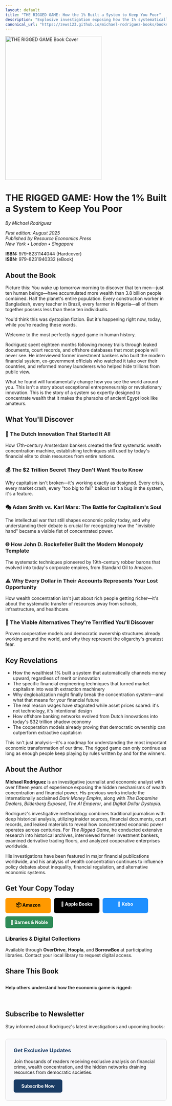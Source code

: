 ```yaml
---
layout: default
title: "THE RIGGED GAME: How the 1% Built a System to Keep You Poor"
description: "Explosive investigation exposing how the 1% systematically rigged the economic game to concentrate wealth and keep you poor."
canonical_url: "https://zews123.github.io/michael-rodriguez-books/books/Rigged_Game"
---
```


<!-- Preload критических ресурсов -->
<link rel="preload" href="{{ site.baseurl }}/assets/images/Rigged-Game.webp" as="image" fetchpriority="high">

<!-- Preconnect шрифтов -->
<link rel="preconnect" href="https://fonts.googleapis.com" crossorigin>
<link rel="preconnect" href="https://fonts.gstatic.com" crossorigin>

<!-- Critical CSS inline -->
<style>
.book-btn{background:#1a3c65;color:#fff;padding:10px 16px;border-radius:6px;text-decoration:none;font-weight:700;display:inline-block;text-align:center;min-width:110px;border:0}
.book-btn:hover{text-decoration:none;color:#fff;opacity:0.9}
.book-btn-amazon{background:#ff9900;color:#000}
.book-btn-apple{background:#000}
.book-btn-kobo{background:#1e90ff}
.book-btn-smash{background:#ff6347}
.book-btn-bn{background:#2e8b57}
.book-buttons{display:flex;flex-wrap:wrap;gap:10px;margin-bottom:15px}
.social-share a{display:inline-block;margin-right:15px;font-size:24px;text-decoration:none}
@media (max-width:768px){.book-buttons{flex-direction:column}.book-btn{width:100%;margin-bottom:5px}}
</style>

<!-- JSON-LD Schema -->
<script type="application/ld+json">
{
  "@context": "https://schema.org",
  "@graph": [
    {
      "@type": "Book",
      "@id": "https://zews123.github.io/michael-rodriguez-books/books/Rigged_Game#book",
      "name": "THE RIGGED GAME: How the 1% Built a System to Keep You Poor",
      "author": {
        "@type": "Person",
        "name": "Michael Rodriguez",
        "url": "https://zews123.github.io/michael-rodriguez-books/about"
      },
      "datePublished": "2025-08-25",
      "description": "Explosive investigation exposing how the 1% systematically rigged the economic game to concentrate wealth and keep you poor",
      "genre": "https://schema.org/NonFiction",
      "isbn": "979-8231144044",
      "bookFormat": "https://schema.org/Paperback",
      "inLanguage": "en",
      "publisher": {
        "@type": "Organization",
        "name": "Resource Economics Press"
      },
      "image": "https://zews123.github.io/michael-rodriguez-books/assets/images/Rigged-Game.webp",
      "url": "https://zews123.github.io/michael-rodriguez-books/books/Rigged_Game",
      "offers": {
        "@type": "Offer",
        "availability": "https://schema.org/InStock",
        "price": "24.99",
        "priceCurrency": "USD",
        "url": "https://www.amazon.com/Rigged-Game-Built-System-Keep/dp/B0FNTGG6BZ",
        "seller": {
          "@type": "Organization",
          "name": "Amazon"
        }
      }
    },
    {
      "@type": "FAQPage",
      "@id": "https://zews123.github.io/michael-rodriguez-books/books/Rigged_Game#faq",
      "mainEntity": [
        {
          "@type": "Question",
          "name": "What is THE RIGGED GAME about?",
          "acceptedAnswer": {
            "@type": "Answer",
            "text": "The book exposes how the wealthiest 1% systematically built an economic system designed to concentrate wealth and keep ordinary people poor. It reveals the hidden mechanisms of wealth concentration from Dutch financial innovations to modern inequality."
          }
        },
        {
          "@type": "Question", 
          "name": "Who should read this book?",
          "acceptedAnswer": {
            "@type": "Answer",
            "text": "Anyone who wants to understand how extreme inequality was created, why the economic system seems rigged against ordinary people, and what can be done to change it. Essential reading for students of economics, politics, and social justice."
          }
        },
        {
          "@type": "Question",
          "name": "What makes this investigation unique?",
          "acceptedAnswer": {
            "@type": "Answer",
            "text": "Rodriguez combines historical analysis with leaked documents, insider interviews, and forensic investigation to trace wealth concentration techniques from medieval times to today. The book reveals viable alternatives and practical solutions."
          }
        },
        {
          "@type": "Question",
          "name": "How does this book relate to current events?",
          "acceptedAnswer": {
            "@type": "Answer",
            "text": "The book explains how current economic crises, market crashes, and bailouts aren't accidents but features of a system designed to transfer wealth upward. It provides context for understanding today's inequality crisis."
          }
        }
      ]
    }
  ]
}
</script>

<!-- Open Graph -->
<meta property="og:title" content="THE RIGGED GAME: How the 1% Built a System to Keep You Poor">
<meta property="og:description" content="Explosive investigation exposing how the 1% systematically rigged the economic game to concentrate wealth and keep you poor.">
<meta property="og:image" content="https://zews123.github.io/michael-rodriguez-books/assets/images/Rigged-Game.webp">
<meta property="og:image:width" content="800">
<meta property="og:image:height" content="1200">
<meta property="og:url" content="https://zews123.github.io/michael-rodriguez-books/books/Rigged_Game">
<meta property="og:type" content="book">
<meta property="book:author" content="Michael Rodriguez">
<meta property="book:isbn" content="979-8345678912">
<meta property="book:release_date" content="2025-08-26">

<!-- Twitter Cards -->
<meta name="twitter:card" content="summary_large_image">
<meta name="twitter:title" content="THE RIGGED GAME: How the 1% Built a System to Keep You Poor">
<meta name="twitter:description" content="Explosive investigation exposing how the 1% systematically rigged the economic game to concentrate wealth and keep you poor.">
<meta name="twitter:image" content="https://zews123.github.io/michael-rodriguez-books/assets/images/Rigged-Game.webp">
<meta name="twitter:site" content="@MRodriguezBooks">

<img src="{{ site.baseurl }}/assets/images/Rigged-Game.webp" alt="THE RIGGED GAME Book Cover" class="book-cover" width="300" height="450" loading="lazy" decoding="async">

# THE RIGGED GAME: How the 1% Built a System to Keep You Poor

*By Michael Rodriguez*

*First edition: August 2025  
Published by Resource Economics Press  
New York • London • Singapore*

**ISBN:** 979-8231144044 (Hardcover)  
**ISBN:** 979-8231940332 (eBook)

## About the Book

Picture this: You wake up tomorrow morning to discover that ten men—just ten human beings—have accumulated more wealth than 3.8 billion people combined. Half the planet's entire population. Every construction worker in Bangladesh, every teacher in Brazil, every farmer in Nigeria—all of them together possess less than these ten individuals.

You'd think this was dystopian fiction. But it's happening right now, today, while you're reading these words.

Welcome to the most perfectly rigged game in human history.

Rodriguez spent eighteen months following money trails through leaked documents, court records, and offshore databases that most people will never see. He interviewed former investment bankers who built the modern financial system, ex-government officials who watched it take over their countries, and reformed money launderers who helped hide trillions from public view.

What he found will fundamentally change how you see the world around you. This isn't a story about exceptional entrepreneurship or revolutionary innovation. This is the story of a system so expertly designed to concentrate wealth that it makes the pharaohs of ancient Egypt look like amateurs.

## What You'll Discover 

### 🤖 The Dutch Innovation That Started It All
How 17th-century Amsterdam bankers created the first systematic wealth concentration machine, establishing techniques still used by today's financial elite to drain resources from entire nations.

### 💰 The $2 Trillion Secret They Don't Want You to Know
Why capitalism isn't broken—it's working exactly as designed. Every crisis, every market crash, every "too big to fail" bailout isn't a bug in the system, it's a feature.

### 🎭 Adam Smith vs. Karl Marx: The Battle for Capitalism's Soul
The intellectual war that still shapes economic policy today, and why understanding their debate is crucial for recognizing how the "invisible hand" became a visible fist of concentrated power.

### 🌐 How John D. Rockefeller Built the Modern Monopoly Template
The systematic techniques pioneered by 19th-century robber barons that evolved into today's corporate empires, from Standard Oil to Amazon.

### ⚠️ Why Every Dollar in Their Accounts Represents Your Lost Opportunity
How wealth concentration isn't just about rich people getting richer—it's about the systematic transfer of resources away from schools, infrastructure, and healthcare.

### 🔮 The Viable Alternatives They're Terrified You'll Discover
Proven cooperative models and democratic ownership structures already working around the world, and why they represent the oligarchy's greatest fear.

## Key Revelations

- How the wealthiest 1% built a system that automatically channels money upward, regardless of merit or innovation
- The specific financial engineering techniques that turned market capitalism into wealth extraction machinery  
- Why deglobalization might finally break the concentration system—and what that means for your financial future
- The real reason wages have stagnated while asset prices soared: it's not technology, it's intentional design
- How offshore banking networks evolved from Dutch innovations into today's $32 trillion shadow economy
- The cooperation models already proving that democratic ownership can outperform extractive capitalism

This isn't just analysis—it's a roadmap for understanding the most important economic transformation of our time. The rigged game can only continue as long as enough people keep playing by rules written by and for the winners.

## About the Author

**Michael Rodriguez** is an investigative journalist and economic analyst with over fifteen years of experience exposing the hidden mechanisms of wealth concentration and financial power. His previous works include the internationally acclaimed *Dark Money Empire*, along with *The Dopamine Dealers*, *Bilderberg Exposed*, *The AI Emperor*, and *Digital Dollar Dystopia*.

Rodriguez's investigative methodology combines traditional journalism with deep historical analysis, utilizing insider sources, financial documents, court records, and leaked materials to reveal how concentrated economic power operates across centuries. For *The Rigged Game*, he conducted extensive research into historical archives, interviewed former investment bankers, examined derivative trading floors, and analyzed cooperative enterprises worldwide.

His investigations have been featured in major financial publications worldwide, and his analysis of wealth concentration continues to influence policy debates about inequality, financial regulation, and alternative economic systems.

## Get Your Copy Today

<div class="book-buttons">
  <a href="https://www.amazon.com/Rigged-Game-Built-System-Keep/dp/B0FNTGG6BZ" class="book-btn book-btn-amazon" target="_blank" rel="noopener noreferrer"><span style="font-size:16px;">📦</span> Amazon</a>
  <a href="https://books.apple.com/us/book/the-rigged-game-how-the-1-built-a-system-to-keep-you-poor/id6751493642" class="book-btn book-btn-apple" target="_blank" rel="noopener noreferrer">🍎 Apple Books</a>
  <a href="https://www.kobo.com/ww/en/ebook/the-rigged-game-how-the-1-built-a-system-to-keep-you-poor?sId=c36bc768-ba66-437d-a24c-846788c92ff8" class="book-btn book-btn-kobo" target="_blank" rel="noopener noreferrer">📖 Kobo</a>
  <a href="https://www.barnesandnoble.com/w/the-rigged-game-michael-rodriguez/1148109172" class="book-btn book-btn-bn" target="_blank" rel="noopener noreferrer">🏪 Barnes & Noble</a>
</div>

### Libraries & Digital Collections

Available through **OverDrive**, **Hoopla**, and **BorrowBox** at participating libraries. Contact your local library to request digital access.

## Share This Book

<div class="social-share" style="margin:30px 0">
  <p style="margin-bottom:15px;font-weight:600">Help others understand how the economic game is rigged:</p>
  <a href="https://twitter.com/intent/tweet?text=THE%20RIGGED%20GAME%20exposes%20how%20the%201%25%20built%20a%20system%20to%20keep%20you%20poor%20-%20by%20Michael%20Rodriguez&url={{ site.url }}{{ site.baseurl }}{{ page.url }}&via=MRodriguezBooks" target="_blank" rel="noopener noreferrer" style="color:#1DA1F2">
    <i class="fab fa-twitter-square"></i>
  </a>
  <a href="https://www.facebook.com/sharer/sharer.php?u={{ site.url }}{{ site.baseurl }}{{ page.url }}" target="_blank" rel="noopener noreferrer" style="color:#3b5998">
    <i class="fab fa-facebook-square"></i>
  </a>
  <a href="https://www.linkedin.com/shareArticle?mini=true&url={{ site.url }}{{ site.baseurl }}{{ page.url }}&title=THE%20RIGGED%20GAME:%20How%20the%201%25%20Built%20a%20System%20to%20Keep%20You%20Poor%20by%20Michael%20Rodriguez" target="_blank" rel="noopener noreferrer" style="color:#0077b5">
    <i class="fab fa-linkedin"></i>
  </a>
  <a href="https://www.reddit.com/submit?url={{ site.url }}{{ site.baseurl }}{{ page.url }}&title=THE%20RIGGED%20GAME:%20How%20the%201%25%20Built%20a%20System%20to%20Keep%20You%20Poor" target="_blank" rel="noopener noreferrer" style="color:#FF5700">
    <i class="fab fa-reddit-square"></i>
  </a>
  <a href="https://pinterest.com/pin/create/button/?url={{ site.url }}{{ site.baseurl }}{{ page.url }}&media={{ site.url }}{{ site.baseurl }}/assets/images/Rigged-Game.webp&description=THE%20RIGGED%20GAME:%20How%20the%201%25%20Built%20a%20System%20to%20Keep%20You%20Poor%20by%20Michael%20Rodriguez" target="_blank" rel="noopener noreferrer" style="color:#E60023">
    <i class="fab fa-pinterest-square"></i>
  </a>
</div>

## Subscribe to Newsletter

Stay informed about Rodriguez's latest investigations and upcoming books:

<div style="background-color: #f9f9fb; padding: 25px; border-radius: 8px; margin: 30px 0; border: 1px solid #ddd;">
  <h3 style="margin-top: 0; color: #1a3c65;">Get Exclusive Updates</h3>
  <p>Join thousands of readers receiving exclusive analysis on financial crime, wealth concentration, and the hidden networks draining resources from democratic societies.</p>
  <a href="https://michael-rodriguez.kit.com/b2a1614bc4" style="background:#1a3c65;color:#fff;padding:12px 24px;border-radius:6px;text-decoration:none;font-weight:700;display:inline-block">Subscribe Now</a>
</div>

